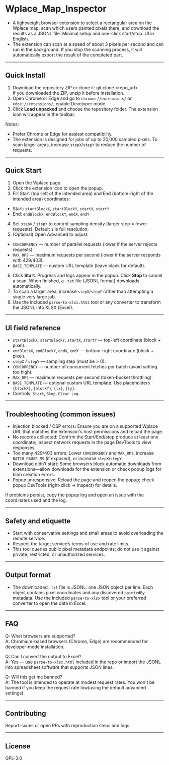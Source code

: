 # Wplace_Map_Inspector

- A lightweight browser extension to select a rectangular area on the Wplace map, scan which users painted pixels there, and download the results as a JSONL file. Minimal setup and one-click start/stop. UI in English.
- The extension can scan at a speed of about 3 pixels per second and can run in the background. If you stop the scanning process, it will automatically export the result of the completed part.

---

## Quick Install

1. Download the repository ZIP or clone it: 
git clone <repo_url>   
If you downloaded the ZIP, unzip it before installation.
2. Open Chrome or Edge and go to `chrome://extensions/` or `edge://extensions/`, enable Developer mode.
3. Click **Load unpacked** and choose the repository folder. The extension icon will appear in the toolbar.

Notes:
- Prefer Chrome or Edge for easiest compatibility.
- The extension is designed for jobs of up to 20,000 sampled pixels. To scan larger areas, increase `stepX`/`stepY` to reduce the number of requests.

---

## Quick Start

1. Open the Wplace page.
2. Click the extension icon to open the popup.
3. Fill Start (top-left of the intended area) and End (bottom-right of the intended area) coordinates:
- Start: `startBlockX`, `startBlockY`, `startX`, `startY`
- End: `endBlockX`, `endBlockY`, `endX`, `endY`
4. Set `stepX` / `stepY` to control sampling density (larger step = fewer requests). Default `1` is full resolution.
5. (Optional) Open Advanced to adjust:
- `CONCURRENCY` — number of parallel requests (lower if the server rejects requests).
- `MAX_RPS` — maximum requests per second (lower if the server responds with 429/403).
- `BASE_TEMPLATE` — custom URL template (leave blank for default).
6. Click **Start**. Progress and logs appear in the popup. Click **Stop** to cancel a scan. When finished, a `.txt` file (JSONL format) downloads automatically.
7. To scan a larger area, increase `stepX`/`stepY` rather than attempting a single very large job.
8. Use the included `parse-to-xlsx.html` tool or any converter to transform the JSONL into XLSX (Excel).

---

## UI field reference

- `startBlockX`, `startBlockY`, `startX`, `startY` — top-left coordinate (block + pixel).
- `endBlockX`, `endBlockY`, `endX`, `endY` — bottom-right coordinate (block + pixel).
- `stepX` / `stepY` — sampling step (must be > 0).
- `CONCURRENCY` — number of concurrent fetches per batch (avoid setting too high).
- `MAX_RPS` — maximum requests per second (token-bucket throttling).
- `BASE_TEMPLATE` — optional custom URL template. Use placeholders `{blockX}`, `{blockY}`, `{lx}`, `{ly}`.
- Controls: `Start`, `Stop`, `Clear Log`.

---

## Troubleshooting (common issues)

- Injection blocked / CSP errors: Ensure you are on a supported Wplace URL that matches the extension's host permissions and reload the page.
- No records collected: Confirm the Start/End/step produce at least one coordinate; inspect network requests in the page DevTools to view responses.
- Too many 429/403 errors: Lower `CONCURRENCY` and `MAX_RPS`, increase `BATCH_PAUSE_MS` (if exposed), or increase `stepX`/`stepY`.
- Download didn’t start: Some browsers block automatic downloads from extensions—allow downloads for the extension or check popup logs for blob creation errors.
- Popup unresponsive: Reload the page and reopen the popup; check popup DevTools (right-click → Inspect) for details.

If problems persist, copy the popup log and open an issue with the coordinates used and the log.

---

## Safety and etiquette

- Start with conservative settings and small areas to avoid overloading the remote service.
- Respect the target service’s terms of use and rate limits.
- This tool queries public pixel metadata endpoints; do not use it against private, restricted, or unauthorized services.

---

## Output format

- The downloaded `.txt` file is JSONL: one JSON object per line. Each object contains pixel coordinates and any discovered `paintedBy` metadata. Use the included `parse-to-xlsx` tool or your preferred converter to open the data in Excel.

---

## FAQ

Q: What browsers are supported?  
A: Chromium-based browsers (Chrome, Edge) are recommended for developer-mode installation.

Q: Can I convert the output to Excel?  
A: Yes — use `parse-to-xlsx.html` included in the repo or import the JSONL into spreadsheet software that supports JSON lines.

Q: Will this get me banned?  
A: The tool is intended to operate at modest request rates. You won't be banned if you keep the request rate low(using the default advanced settings).

---

## Contributing

Report issues or open PRs with reproduction steps and logs. 

---

## License

GPL-3.0

